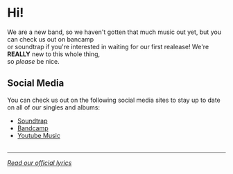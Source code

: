 # Hi!
We are a new band, so we haven't gotten that much music out yet, but you can check us out on bancamp<br/> or soundtrap if you're interested in waiting for our first realease! We're **REALLY** new to this whole thing, <br> so *please* be nice.
## Social Media
You can check us out on the following social media sites to stay up to date on all of our singles and albums:
* [Soundtrap](https://www.soundtrap.com/theworldinabottleband) 
* [Bandcamp](https://theworldinabottle.bandcamp.com/) 
* [Youtube Music](https://music.youtube.com) <br/> <br/>
-------------------------------
[*Read our official lyrics*](https://drive.google.com/file/d/13xCh2kIA9zMYLyRjAQyxnqqa9iEJjCfu/view?usp=sharing)

